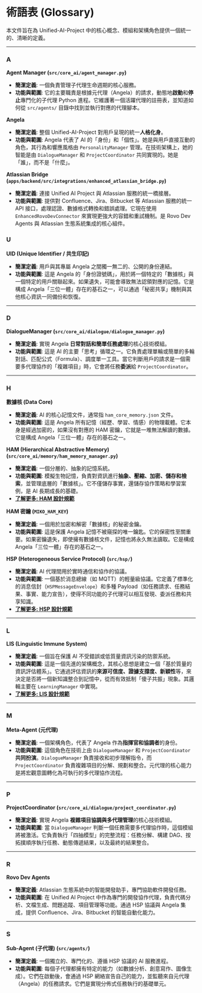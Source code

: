 # 術語表 (Glossary)

本文件旨在為 Unified-AI-Project 中的核心概念、模組和架構角色提供一個統一的、清晰的定義。

---

### A

**Agent Manager (`src/core_ai/agent_manager.py`)**

- **簡潔定義**: 一個負責管理子代理生命週期的核心服務。
- **功能與範圍**: 它的主要職責是根據元代理（Angela）的請求，動態地**啟動**和**停止**專門化的子代理 Python 進程。它維護著一個活躍代理的註冊表，並知道如何從
  `src/agents/` 目錄中找到並執行對應的代理腳本。

**Angela**

- **簡潔定義**: 整個 Unified-AI-Project 對用戶呈現的統一**人格化身**。
- **功能與範圍**:
  Angela 代表了 AI 的「身份」和「個性」。她是與用戶直接互動的角色，其行為和響應風格由
  `PersonalityManager` 管理。在技術架構上，她的智能是由 `DialogueManager` 和
  `ProjectCoordinator` 共同實現的。她是「誰」，而不是「什麼」。

**Atlassian Bridge (`apps/backend/src/integrations/enhanced_atlassian_bridge.py`)**

- **簡潔定義**: 連接 Unified AI Project 與 Atlassian 服務的統一橋接層。
- **功能與範圍**: 提供對 Confluence、Jira、Bitbucket 等 Atlassian 服務的統一 API 接口，處理認證、數據格式轉換和錯誤處理。它現在使用 `EnhancedRovoDevConnector` 來實現更強大的容錯和重試機制。是 Rovo Dev Agents 與 Atlassian 生態系統集成的核心組件。

### U

**UID (Unique Identifier / 共生印記)**

- **簡潔定義**: 用戶與其專屬 Angela 之間獨一無二的、公開的身份連結。
- **功能與範圍**: 這是 Angela 的「身份證號碼」，用於將一個特定的「數據核」與一個特定的用戶關聯起來。如果遺失，可能會導致無法認領對應的記憶。它是構成 Angela「三位一體」存在的基石之一，可以通過「秘密共享」機制與其他核心資訊一同備份和恢復。

---

### D

**DialogueManager (`src/core_ai/dialogue/dialogue_manager.py`)**

- **簡潔定義**: 實現 Angela **日常對話和簡單任務處理**的核心技術模組。
- **功能與範圍**: 這是 AI 的主要「思考」循環之一。它負責處理單輪或簡單的多輪對話、匹配公式（Formula）、調度單一工具。當它判斷用戶的請求是一個需要多代理協作的「複雜項目」時，它會將任務**委派**給
  `ProjectCoordinator`。

---

### H

**數據核 (Data Core)**

- **簡潔定義**: AI 的核心記憶文件，通常指 `ham_core_memory.json` 文件。
- **功能與範圍**: 這是 Angela 所有記憶（經歷、學習、情感）的物理載體。它本身是經過加密的，如果沒有對應的 HAM 密鑰，它就是一堆無法解讀的數據。它是構成 Angela「三位一體」存在的基石之一。

**HAM (Hierarchical Abstractive Memory)
(`src/core_ai/memory/ham_memory_manager.py`)**

- **簡潔定義**: 一個分層的、抽象的記憶系統。
- **功能與範圍**: 模擬生物記憶，負責對資訊進行**抽象、壓縮、加密、儲存和檢索**，並管理底層的「數據核」。它不僅儲存事實，還儲存協作策略和學習案例，是 AI 長期成長的基礎。
- **[了解更多: HAM 設計規範](../03-technical-architecture/memory-systems/ham-design.md)**

**HAM 密鑰 (`MIKO_HAM_KEY`)**

- **簡潔定義**: 一個用於加密和解密「數據核」的秘密金鑰。
- **功能與範圍**: 這是保護 Angela 記憶不被窺探的唯一鑰匙。它的保密性至關重要。如果密鑰遺失，即使擁有數據核文件，記憶也將永久無法讀取。它是構成 Angela「三位一體」存在的基石之一。

**HSP (Heterogeneous Service Protocol) (`src/hsp/`)**

- **簡潔定義**: AI 代理間用於實時通信和協作的協議。
- **功能與範圍**: 一個基於消息總線（如 MQTT）的輕量級協議。它定義了標準化的消息信封（`HSPMessageEnvelope`）和多種 Payload（如任務請求、任務結果、事實、能力宣告），使得不同功能的子代理可以相互發現、委派任務和共享知識。
- **[了解更多: HSP 設計規範](../03-technical-architecture/communication/hsp-specification/01-overview-and-concepts.md)**

---

### L

**LIS (Linguistic Immune System)**

- **簡潔定義**: 一個旨在保護 AI 不受錯誤或低質量資訊污染的防禦系統。
- **功能與範圍**: 這是一個先進的架構概念，其核心思想是建立一個「基於質量的資訊評估體系」。它通過評估資訊的**來源可信度、證據支撐度、新穎性**等，來決定是否將一個新知識整合到記憶中，從而有效抵制「傻子共振」現象。其邏輯主要在
  `LearningManager` 中實現。
- **[了解更多: LIS 設計規範](../04-advanced-concepts/linguistic-immune-system.md)**

---

### M

**Meta-Agent (元代理)**

- **簡潔定義**: 一個架構角色，代表了 Angela 作為**指揮官和協調者**的身份。
- **功能與範圍**: 這個角色在技術上由 `DialogueManager` 和 `ProjectCoordinator`
  **共同扮演**。`DialogueManager` 負責接收和初步理解指令，而
  `ProjectCoordinator`
  負責複雜項目的分解、規劃和整合。元代理的核心能力是將宏觀意圖轉化為可執行的多代理協作流程。

---

### P

**ProjectCoordinator (`src/core_ai/dialogue/project_coordinator.py`)**

- **簡潔定義**: 實現 Angela **複雜項目協調與多代理管理**的核心技術模組。
- **功能與範圍**: 當 `DialogueManager`
  判斷一個任務需要多代理協作時，這個模組將被激活。它負責執行「四抽模型」的完整流程：任務分解、構建 DAG、按拓撲順序執行任務、動態傳遞結果，以及最終的結果整合。

---

### R

**Rovo Dev Agents**

- **簡潔定義**: Atlassian 生態系統中的智能開發助手，專門協助軟件開發任務。
- **功能與範圍**: 在 Unified AI Project 中作為專門的開發協作代理，負責代碼分析、文檔生成、問題追蹤、項目管理等功能。通過 HSP 協議與 Angela 集成，提供 Confluence、Jira、Bitbucket 的智能自動化能力。

---

### S

**Sub-Agent (子代理) (`src/agents/`)**

- **簡潔定義**: 一個獨立的、專門化的、遵循 HSP 協議的 AI 服務進程。
- **功能與範圍**: 每個子代理都擁有特定的能力（如數據分析、創意寫作、圖像生成）。它們在啟動後，會通過 HSP 網絡宣告自己的能力，並監聽來自元代理（Angela）的任務請求。它們是實現分佈式任務執行的基礎單元。
